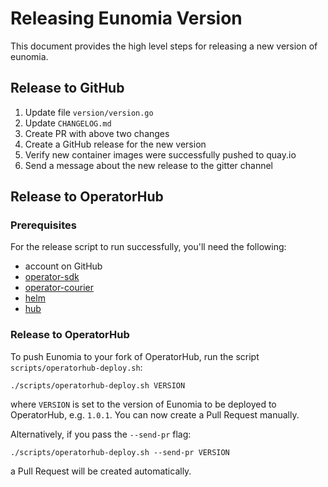 # Releasing Eunomia Version
This document provides the high level steps for releasing a new version of eunomia.

## Release to GitHub
1. Update file `version/version.go`
2. Update `CHANGELOG.md`
3. Create PR with above two changes
4. Create a GitHub release for the new version
5. Verify new container images were successfully pushed to quay.io
6. Send a message about the new release to the gitter channel

## Release to OperatorHub

### Prerequisites

For the release script to run successfully, you'll need the following:
- account on GitHub
- [operator-sdk](https://github.com/operator-framework/operator-sdk/blob/v0.10.0/doc/user/install-operator-sdk.md)
- [operator-courier](https://github.com/operator-framework/operator-courier#installation)
- [helm](https://helm.sh/docs/intro/install/)
- [hub](https://github.com/github/hub#installation)

### Release to OperatorHub

To push Eunomia to your fork of OperatorHub, run the script `scripts/operatorhub-deploy.sh`:

```shell
./scripts/operatorhub-deploy.sh VERSION
```

where `VERSION` is set to the version of Eunomia to be deployed to OperatorHub, e.g. `1.0.1`. You can now create a Pull Request manually.

Alternatively, if you pass the `--send-pr` flag:

```shell
./scripts/operatorhub-deploy.sh --send-pr VERSION
```

a Pull Request will be created automatically.
